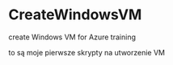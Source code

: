 # CreateWindowsVM
create Windows VM for Azure training

to są moje pierwsze skrypty na utworzenie VM 
